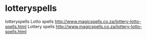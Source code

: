 # lotteryspells
lotteryspells
Lotto spells http://www.magicspells.co.za/lottery-lotto-spells.html
Lottery spells http://www.magicspells.co.za/lottery-lotto-spells.html
